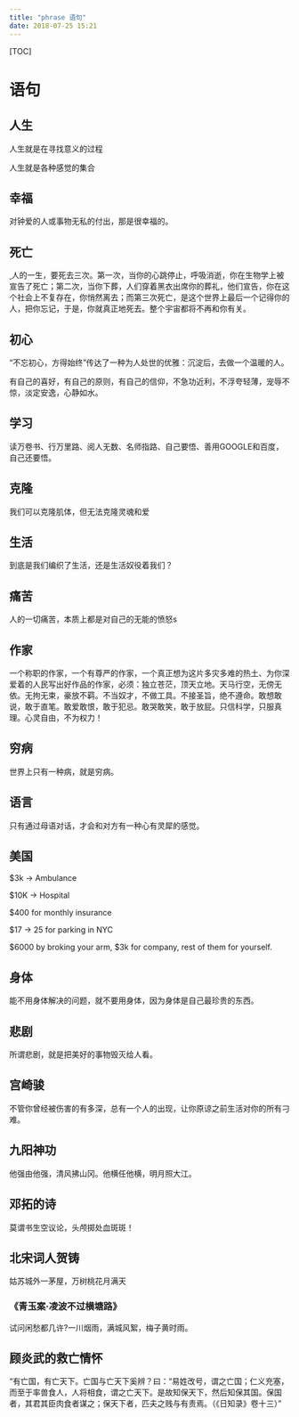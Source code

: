 ```yaml
---
title: "phrase 语句"
date: 2018-07-25 15:21
---
```




[TOC]



# 语句



## 人生

人生就是在寻找意义的过程

人生就是各种感觉的集合





## 幸福

对钟爱的人或事物无私的付出，那是很幸福的。



## 死亡

[ ](orpheus://orpheus/pub/app.html#/m/personal/?uid=311313383)人的一生，要死去三次。第一次，当你的心跳停止，呼吸消逝，你在生物学上被宣告了死亡；第二次，当你下葬，人们穿着黑衣出席你的葬礼，他们宣告，你在这个社会上不复存在，你悄然离去；而第三次死亡，是这个世界上最后一个记得你的人，把你忘记，于是，你就真正地死去。整个宇宙都将不再和你有关。



## 初心

“不忘初心，方得始终”传达了一种为人处世的优雅：沉淀后，去做一个温暖的人。

有自己的喜好，有自己的原则，有自己的信仰，不急功近利，不浮夸轻薄，宠辱不惊，淡定安逸，心静如水。



## 学习

读万卷书、行万里路、阅人无数、名师指路、自己要悟、善用GOOGLE和百度，自己还要悟。



## 克隆

我们可以克隆肌体，但无法克隆灵魂和爱



## 生活

到底是我们编织了生活，还是生活奴役着我们？



## 痛苦

人的一切痛苦，本质上都是对自己的无能的愤怒s





## 作家

一个称职的作家，一个有尊严的作家，一个真正想为这片多灾多难的热土、为你深爱着的人民写出好作品的作家，必须：独立苍茫，顶天立地。天马行空，无傍无依。无拘无束，豪放不羁。不当奴才，不做工具。不接圣旨，绝不遵命。敢想敢说，敢于直笔。敢爱敢恨，敢于犯忌。敢哭敢笑，敢于放屁。只信科学，只服真理。心灵自由，不为权力！



## 穷病

世界上只有一种病，就是穷病。



## 语言

只有通过母语对话，才会和对方有一种心有灵犀的感觉。



## 美国

$3k -> Ambulance

$10K -> Hospital 

$400 for monthly insurance 

$17 -> 25 for parking in NYC

\$6000 by broking your arm, \$3k for company, rest of them for yourself.



## 身体

能不用身体解决的问题，就不要用身体，因为身体是自己最珍贵的东西。



## 悲剧

所谓悲剧，就是把美好的事物毁灭给人看。



## 宫崎骏

不管你曾经被伤害的有多深，总有一个人的出现，让你原谅之前生活对你的所有刁难。



## 九阳神功

他强由他强，清风拂山冈。他横任他横，明月照大江。



## 邓拓的诗

莫谓书生空议论，头颅掷处血斑斑！



## 北宋词人贺铸

姑苏城外一茅屋，万树桃花月满天



### 《青玉案·凌波不过横塘路》

试问闲愁都几许?一川烟雨，满城风絮，梅子黄时雨。



## 顾炎武的救亡情怀

“有亡国，有亡天下。亡国与亡天下奚辨？曰：“易姓改号，谓之亡国；仁义充塞，而至于率兽食人，人将相食，谓之亡天下。是故知保天下，然后知保其国。保国者，其君其臣肉食者谋之；保天下者，匹夫之贱与有责焉。（《日知录》卷十三）”